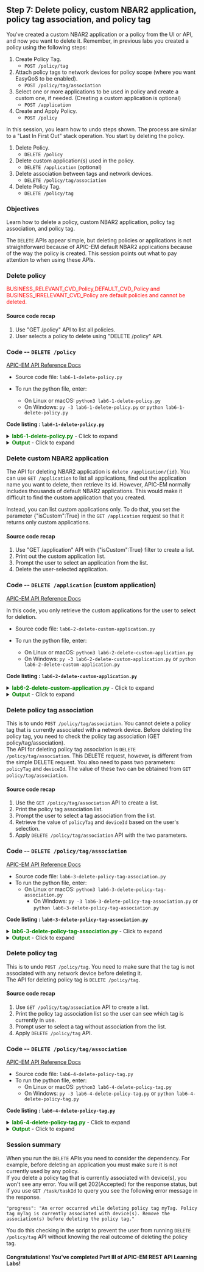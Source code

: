 ## Step 7: Delete policy, custom NBAR2 application, policy tag association, and policy tag

You've created a custom NBAR2 application or a policy from the UI or API, and now you want to delete it. Remember, in previous labs you created a policy using the following steps:

1. Create Policy Tag.
   * `POST /policy/tag`
2. Attach policy tags to network devices for policy scope (where you want EasyQoS to be enabled).
   * `POST /policy/tag/association`
3. Select one or more applications to be used in policy and create a custom one, if needed. (Creating a custom application is optional)
   * `POST /application`
4. Create and Apply Policy.
   * `POST /policy`

In this session, you learn how to undo steps shown. The process are similar to a "Last In First Out" stack operation. You start by deleting the policy.

1. Delete Policy.
   - `DELETE /policy`
2. Delete custom application(s) used in the policy.
   - `DELETE /application` (optional)
3. Delete association between tags and network devices.
   - `DELETE /policy/tag/association`
4. Delete Policy Tag.
   - `DELETE /policy/tag`  

### Objectives

Learn how to delete a policy, custom NBAR2 application, policy tag association, and policy tag.

The `DELETE` APIs appear simple, but deleting policies or applications is not straightforward because of APIC-EM default NBAR2 applications because of the way the policy is created. This session points out what to pay attention to when using these APIs.

### Delete policy
<font color='red'>BUSINESS\_RELEVANT\_CVD\_Policy,DEFAULT\_CVD\_Policy and BUSINESS\_IRRELEVANT\_CVD\_Policy are default policies and cannot be deleted.</font>   

#### Source code recap

1. Use "GET /policy" API to list all policies.
2. User selects a policy to delete using "DELETE /policy" API.

### Code -- `DELETE /policy`

[APIC-EM API Reference Docs](https://developer.cisco.com/site/apic-em-rest-api/)

* Source code file: `lab6-1-delete-policy.py`
* To run the python file, enter:<br>

	* On Linux or macOS: `python3 lab6-1-delete-policy.py`<br>
	* On Windows: `py -3 lab6-1-delete-policy.py` or `python lab6-1-delete-policy.py`<br>


**Code listing : `lab6-1-delete-policy.py`**

<details>
<summary><font color='green'><b>lab6-1-delete-policy.py</b></font> - Click to expand</summary>

<pre><code>
"""
Script name: lab6-1-delete-policy.py
Delete a policy
"""

from apicem import * # APIC-EM IP is assigned in apicem_config.py

def select_policy(ap):
    """
    This function prompts the user to select a policy from a list

    Parameters
    ----------
    ap (object): An apic-em object defined in apicem.py

    Return:
    -------
    list : [policy_name,policy_id]
    """       
    policy = [] # policy list
    try:
        resp= ap.get(api="policy") # "GET /policy" request
        status = resp.status_code
        response_json = resp.json() # Get the json-encoded content from response
        policy = response_json["response"]
    except:
        print ("Something is wrong. Cannot get policy information")
        sys.exit()  

    if status != 200:
        print ("Response status %s. Something is wrong!" %status)
        print (resp.text)
        sys.exit()

    # Make sure there is at least one policy
    if policy != [] :   # if response is not empty
        policy_list = []
        # Extracting attributes
        for i,item in enumerate(policy):
            policy_list.append([i+1,item["policyName"],item["instanceUuid"]])
        # Show all policies
        # Pretty print tabular data using 'tabulate' module
        print (tabulate(policy_list, headers=["#",'policy','id'],tablefmt="rst"),'\n')
    else:
        print ("No policy was found !")
        sys.exit()

    print ("!!! BUSINESS_RELEVANT_CVD_Policy,DEFAULT_CVD_Policy,BUSINESS_IRRELEVANT_CVD_Policy !!!")
    print ("!!!                  These are default policies cannot be deleted                  !!!")
    print ("--------------------------------------------------------------------------------------")

        ######## select a policy and return policy name and policy id #######
    # Ask user's input
    # Stay in the loop until 'policy id' is assigned or user entered 'exit'

    name_idx = 1 # policy name index in the list
    id_idx = 2   # policy id index in the list
    while True:
        user_input = input('=> Select a number for the policy to delete:' )
        user_input= user_input.replace(" ","") # ignore space
        if user_input.lower() == 'exit':
            sys.exit()
        if user_input.isdigit():
            if int(user_input) in range(1,len(policy_list)+1):
                policy_name = policy_list[int(user_input)-1][name_idx]
                policy_id = policy_list[int(user_input)-1][id_idx]
                return [policy_name,policy\_id] # return value of this function
            else:
                print ("Oops! That number is out of range. Please try again or enter 'exit'")
        else:
            print ("Oops! The input you entered is not a number. Please try again or enter 'exit'")
    # End of while loop

### Delete Policy ###

if \_\_name\_\_ == "\_\_main\_\_": # Only run as a script
    myapicem = apicem() # initialize apicem instance
    policy_info=select_policy(myapicem)
    print ("Deleting",policy_info[0],"....") # policy_info[0] = policy_name
    try:
        myapicem.delete(api="policy/"+policy_info[1],printOut=True) # policy_info[1] = policy_id
    except:
        print ("Something went wrong while deleting policy")
        sys.exit()  

</code></pre>
</details>

<details>
<summary><font color='green'><b>Output</b></font> - Click to expand</summary>

<pre><code>
status:  200
========  ==============================  ====================================
  number  policy                          id
========  ==============================  ====================================
       1  DEFAULT_CVD_Policy              18cfbf01-e093-498c-9e4e-f6066ebbddeb
       2  test_policy-BR                  4a4d45ab-b81c-4695-bda4-8873420bf2af
       3  MEditech-BR                     583d31f6-bd62-4809-970f-b095d3600cea
       4  MEditech-IR                     62eab521-576d-439e-8be4-1358c1b7ba89
       5  MEditech-D                      8ad0d5aa-ac71-4c4f-b98c-ed6db86b3d14
       6  BUSINESS_RELEVANT_CVD_Policy    93e36769-ae5a-4e9c-aef5-3c0e78580839
       7  BUSINESS_IRRELEVANT_CVD_Policy  d968c5c4-eb61-4cd2-994d-fe5bb6d31423
========  ==============================  ====================================

!!! BUSINESS_RELEVANT_CVD_Policy,DEFAULT_CVD_Policy,BUSINESS_IRRELEVANT_CVD_Policy !!!
!!! These are default policies and cannot be deleted !!!
--------------------------------------------------------------------------------------
=> Select a number for the policy to delete:2
Deleting test_policy-BR ....
status:  202
Response: {
    "version": "1.0",
    "response": {
        "url": "/api/v1/task/6cd7d2bd-f2e0-4aa1-820c-69565b234b20",
        "taskId": "6cd7d2bd-f2e0-4aa1-820c-69565b234b20"
    }
}
</code></pre>
</details>

### Delete custom NBAR2 application

The API for deleting NBAR2 application is `delete /application/{id}`. You can use `GET /application` to list all applications, find out the application name you want to delete, then retrieve its id. However, APIC-EM normally includes thousands of default NBAR2 applications. This would make it difficult to find the custom application that you created.<br>

Instead, you can list custom applications only. To do that, you set the parameter {"isCustom":True} in the `GET /application` request so that it returns only custom applications.

#### Source code recap

1. Use "GET /application" API with {"isCustom":True} filter to create a list.
2. Print out the custom application list.
3. Prompt the user to select an application from the list.
4. Delete the user-selected application.

### Code -- `DELETE /application`  (custom application)
[APIC-EM API Reference Docs](https://developer.cisco.com/site/apic-em-rest-api/)

In this code, you only retrieve the custom applications for the user to select for deletion.<br>

* Source code file: `lab6-2-delete-custom-application.py`
* To run the python file, enter:<br>

	*  On Linux or macOS: `python3 lab6-2-delete-custom-application.py`<br>
	*  On Windows: `py -3 lab6-2-delete-custom-application.py` or `python lab6-2-delete-custom-application.py`<br>

**Code listing : `lab6-2-delete-custom-application.py`**

<details>
<summary><font color='green'><b>lab6-2-delete-custom-application.py</b></font> - Click to expand</summary>

<pre><code>
"""
Script name: lab6-2-delete-application.py
Delete a custom application
"""

from apicem import \* # APIC-EM IP assigned in apicem_config.py

#### Select a custom application from the list and return its id

def select_application(ap):
    """
    This function prompts the user to select a custom application from a list

    Parameters
    ----------
    ap (object): An apic-em object defined in `apicem.py`

    Return:
    -------
    str : custom application id
    """    

    app = []
    params={"isCustom":True} # filter, only retrieve custom application
    try:
        resp= ap.get(api="application",params=params) # The response (result) from "GET /application" request
        status = resp.status_code
        response_json = resp.json() # Get the json-encoded content from response
        app = response_json["response"]
    except:
        print ("Something is wrong. Cannot get application information")
        sys.exit()  

    if status != 200:
        print ("Response status %s. Something is wrong !"%status)
        sys.exit()

    custom_app = []
    if app != [] :   # if response is not empty
        # Extracting attributes
        idx=0
        for item in app:
            idx+=1 # adding numbers in the list
            custom_app.append([idx,item["name"],item["id"]])
        # Show all custom applications
        # Pretty print tabular data, needs 'tabulate' module

    if custom_app == []:
        print ("There is no custom NBAR2 application, so there is nothing to delete !")
        sys.exit()
    else:
        name_list=[]   # List of all custom application names
        app_in_policy=[] # list of all all custom applications which are used by policy
        for item in custom_app:
            name_list.append(item[1])
        # Iterate through all polices to find out if custom application is used
        resp= ap.get(api="policy")
        policy = resp.json()["response"]
        for item in policy:
            if "resource" in item:
                for item1 in item["resource"]["applications"]:
                    if item1["appName"] in name_list:
                        app_in_policy.append([item1["appName"],item["policyName"]])
        # Here, you check if there are applications used by policy
        # If there are applications used the you won't be able to delete
        i = 0
        policy_name_idx=2
        # Iterate custom application list
        for item in custom_app:
            match = False
            # Go Through 'in use' applications and insert policy name in position 2 of the list
            for item1 in app_in_policy:
                print (item[1])
                if item[1] in item1:
                    match = True
                    policy_name=item1[1]
                    break
            if match:
                custom_app[i].insert(policy_name_idx,policy_name)
            else:
                custom_app[i].insert(policy_name_idx,"") # leave it blank if it is not used by any policy
                i=i+1
        print ("******** If application is used by a policy it cannot be deleted ! *************")
        print (tabulate(custom_app, headers=['number','custom application','used by policy'],tablefmt="rst"),'\n')

    ######## Now prompt user to select an application and delete it #######
    # Prompt for the user's input
    # Stay in the loop until 'id' is assigned or user selects 'exit'
    app_id = ""
    id_idx = 3 # #custom_app id is in position 3
    while True:
        user_input = input('=> Select a number for the application to delete:' )
        user_input= user_input.replace(" ","") # ignore space
        if user_input.lower() == 'exit':
            sys.exit()
        if user_input.isdigit():
            if int(user_input) in range(1,len(custom_app)+1):
                app_id = custom_app[int(user_input)-1][id_idx] #custom_app id is in position 3
                return app\_id
            else:
                print ("Oops! That number is out of range. Please try again or enter 'exit'")
        else:
            print ("Oops! The input you entered is not a number. Please try again or enter 'exit'")
    # End of while loop

#### Delete application ####

if \_\_name\_\_ == "\_\_main\_\_": # Only run as a script
    myapicem = apicem() # initialize apicem instance
    app_id=select_application(myapicem)  # get custom application id
    try:
        myapicem.delete(api="application/"+app_id,printOut=True) # Delete application by application id
    except:
        print ("Something went wrong while deleting the application")
        sys.exit()

</code></pre>
</details>

<details>
<summary><font color='green'><b>Output</b></font> - Click to expand</summary>

<pre><code>
** Retrieving applications may take a while. Please wait......... **

Executing GET 'https://sandboxapicem.cisco.com/api/v1/application'

status:  200

Executing GET 'https://sandboxapicem.cisco.com/api/v1/policy'

******** If application is used by a policy it cannot be deleted ! *************
========  ====================  ================
  number  custom application    used by policy
========  ====================  ================
       1  new_app
========  ====================  ================

=> Enter a number to select an application to delete:1
status:  202
Response: {
    "response": {
        "url": "/api/v1/task/73a4359d-27c9-4b47-8fc3-76297802402b",
        "taskId": "73a4359d-27c9-4b47-8fc3-76297802402b"
    },
    "version": "1.0"
}
</code></pre>
</details>

### Delete policy tag association

This is to undo `POST /policy/tag/association`. You cannot delete a policy tag that is currently associated with a network device. Before deleting the policy tag, you need to check the policy tag association (GET policy/tag/association).<br>
The API for deleting policy tag association is `DELETE /policy/tag/association`.
This DELETE request, however, is different from the simple DELETE request. You also need to pass two parameters: `policyTag` and `deviceId`. The value of these two can be obtained from `GET policy/tag/association`.

#### Source code recap

1. Use the `GET /policy/tag/association` API to create a list.
2. Print the policy tag association list.
3. Prompt the user to select a tag association from the list.
4. Retrieve the value of `policyTag` and `deviceId` based on the user's selection.
5. Apply `DELETE /policy/tag/association` API with the two parameters.

### Code -- `DELETE /policy/tag/association`

[APIC-EM API Reference Docs](https://developer.cisco.com/site/apic-em-rest-api/)

* Source code file: `lab6-3-delete-policy-tag-association.py`
* To run the python file, enter:<br>
  * On Linux or macOS: `python3 lab6-3-delete-policy-tag-association.py`<br>
	* On Windows: `py -3 lab6-3-delete-policy-tag-association.py` or `python lab6-3-delete-policy-tag-association.py`<br>


**Code listing : `lab6-3-delete-policy-tag-association.py`**

<details>
<summary><font color='green'><b>lab6-3-delete-policy-tag-association.py</b></font> - Click to expand</summary>

<pre><code>
"""
Script name: lab6-3-delete-tag-association.py
Delete a tag association
"""

from apicem import *  # APIC-EM IP is assigned in apicem_config.py

def select_tag_association(ap):
    """
    This function prompts the user to select a tag association from a list

    Parameters
    ----------
    ap (object): An apic-em object defined in apicem.py

    Return:
    -------
    list :  [tag_to_delete,device_id_to_delete]
    """   
    # Get policy tag association

    try:
        resp = ap.get(api="policy/tag/association")
        response_json = resp.json()
        tag = response_json["response"] # policy tag association
    except:
        print ("Something went wrong while getting the policy tag !")
        sys.exit()
    tag_list = []
    i=0
    for item in tag:
        if "policyTag" in item:
            if item["networkDevices"] != []:
                for item1 in item["networkDevices"]:
                    i+=1
                    tag_list.append([i,item["policyTag"],item1["deviceName"],item1["deviceIp"],item1["deviceId"]])
    if tag_list ==[]:
        print ("No policy tag association was found, so there is nothing to delete")
        sys.exit()

    print ("The following are network devices that have policy tags")              
    print (tabulate(tag_list, headers=['#','Policy Tag associated with','Device Name','Device IP'],tablefmt="rst"),'\n')


    # Prompt for the user's input
    # Stay in the loop until a tag is selected or user selects 'exit'
    tag_to_delete=""
    device_id_to_delete=""
    while True:
        tag_num = input('=> Enter a number from the list shown to delete a policy tag association: ')
        tag_num = tag_num.replace(" ","") # ignore space
        if tag_num.lower() == 'exit':
            sys.exit()
        if tag_num.isdigit():
            if int(tag_num) in range(1,len(tag_list)+1):
                tag_to_delete=tag_list[int(tag_num)-1][1]
                device_id_to_delete=tag_list[int(tag_num)-1][4]
                break
            else:
                print ("Oops! That number is out of range. Please try again or enter 'exit'")
        else:
            print ("Oops! The input you entered is not a number. Please try again or enter 'exit'")
    # End of while loop

    if tag_to_delete=="" or device_id_to_delete=="":
        print ("For some reason, tag name is NULL!")
        sys.exit()
    else:
        return  [tag_to_delete,device_id_to\_delete]

########################## Delete policy tag association ########################

if \_\_name\_\_ == "\_\_main\_\_": # Only run as a script
    myapicem = apicem() # initialize apicem instance
    tag_id_list=select_tag_association(myapicem)

    params={"policyTag":tag_id_list[0],"networkDeviceId":tag_id_list[1]}
    # To delete tag association, pass the name of the policy tag and the network device id as parameters
    try:
        myapicem.delete(api="policy/tag/association/",params=params,printOut=True)
    except:
        print ("Something wrong while deleting policy/tag/association")
        sys.exit()   

</code></pre>
</details>

<details>
<summary><font color='green'><b>Output</b></font> - Click to expand</summary>

<pre><code>
The following are network devices that have policy tags
===  ============================  ==============  ===========
  #  Policy Tag associated with    Device Name     Device IP
===  ============================  ==============  ===========
  1  Branch                        Branch-Router2  207.3.1.2
  2  testPolicy                    CAMPUS-Access1  212.1.10.1
===  ============================  ==============  ===========

=> Enter a number from the list shown to delete a policy tag association: 2

status:  202
Response: {
    "version": "1.0",
    "response": {
        "url": "/api/v1/task/6d0c6ba4-44d1-4d4d-ae16-7f79194e50dd",
        "taskId": "6d0c6ba4-44d1-4d4d-ae16-7f79194e50dd"
    }
}

</code></pre>
</details>

### Delete policy tag

This is to undo `POST /policy/tag`. You need to make sure that the tag is not associated with any network device before deleting it.<br>
The API for deleting policy tag is `DELETE /policy/tag`.

#### Source code recap

1. Use `GET /policy/tag/association` API to create a list.
2. Print the policy tag association list so the user can see which tag is currently in use.
3. Prompt user to select a tag without association from the list.
4. Apply `DELETE /policy/tag` API.

### Code -- `DELETE /policy/tag/association`

[APIC-EM API Reference Docs](https://developer.cisco.com/site/apic-em-rest-api/)

* Source code file: `lab6-4-delete-policy-tag.py`
* To run the python file, enter:<br>
	* On Linux or macOS:  `python3 lab6-4-delete-policy-tag.py`<br>
	* On Windows: `py -3 lab6-4-delete-policy-tag.py` or `python lab6-4-delete-policy-tag.py`<br>

**Code listing : `lab6-4-delete-policy-tag.py`**

<details>
<summary><font color='green'><b>lab6-4-delete-policy-tag.py</b></font> - Click to expand</summary>

<pre><code>
"""
Script name: `lab6-4-delete-policy-tag.py`
Delete a policy-tag
"""

from  apicem import \* # APIC-EM IP is assigned in apicem_config.py
def select_tag(ap):
    """
    This function prompts the user to select a policy tag from a list

    Parameters
    ----------
    ap (object): An apic-em object defined in apicem.py

    Return:
    -------
    str : policy tag
    """   
    try:
        resp = ap.get(api="policy/tag/count")
        response_json = resp.json()
        count = response_json["response"] # policy tags
    except:
        print ("Something went wrong while getting policy tag count!")
        sys.exit()
    if count == 0 :
        print ("No policy tag was found, so there is nothing to delete !")
        sys.exit()
    try:
        resp = ap.get(api="policy/tag/association")
        response_json = resp.json()
        tag = response_json["response"] # policy tag association
    except:
        print ("Something went wrong with GET policy/tag/association!")
        sys.exit()

    tag_list = []

    i=0
    for item in tag:
        if "policyTag" in item:
            if item["networkDevices"] == []:
                i+=1
                tag_list.append([i,item["policyTag"],"",""])
            else:
                for item1 in item["networkDevices"]:
                    i+=1
                    tag_list.append([i,item["policyTag"],item1["deviceName"],item1["deviceIp"]])

    print ("*** If policy tag is associated with a network device, it cannot be deleted ***\n")
    print ("---------------- Select one with no network device attached -----------------\n")      
    print (tabulate(tag_list, headers=['Number','Policy Tag associated with','Device Name','Device IP'],tablefmt="rst"),'\n')

    # Prompt for the user's input
    # Stay in the loop until tag is selected or user selects 'exit'
    tag_to_delete=""
    tag_idx = 1 # 1 is the position of policy tag
    device_ip_idx = 3 #3 is the position of device IP
    while True:
        tag_num = input('=> Enter a number from list shown to delete the policy tag: ')
        tag_num = tag_num.replace(" ","") # ignore space
        if tag_num.lower() == 'exit':
            sys.exit()
        if tag_num.isdigit():
            if int(tag_num) in range(1,len(tag_list)+1):
                tag_to_delete=tag_list[int(tag_num)-1][tag_idx] # 1 is the position of policy tag

                if tag_list[int(tag_num)-1][device_ip_idx] !="":
                    print("This tag is still associated with a network device. Select one with no network device attached !")
                else:    
                    return tag_to_delete
            else:
                print ("Oops! That number is out of range. Please try again or enter 'exit'")
        else:
            print ("Oops! The input you entered is not a number. Please try again or enter 'exit'")
    # End of while loop

    if tag_to\_delete=="" :
        print ("For some reason, the tag name is NULL!")
        sys.exit()

############################### Delete policy tag  ##############################

if \_\_name\_\_ == "\_\_main\_\_": # Only run as a script
    myapicem = apicem() # initialize apicem instance
    tag_to_delete = select_tag(myapicem) # get the policy tag name
    params={'policyTag':tag_to_delete} # to delete the policy tag you pass the tag name as a parameter
    try:
        myapicem.delete(api="policy/tag/",params=params,printOut=True)
    except:
        print ("Something went wrong while deleting policy/tag")
        sys.exit()

</code></pre>
</details>

<details>
<summary><font color='green'><b>Output</b></font> - Click to expand</summary>

<pre><code>
Executing GET 'https://sandboxapicem.cisco.com/api/v1/policy/tag/count'


Executing GET 'https://sandboxapicem.cisco.com/api/v1/policy/tag/association'

*** If policy tag is associated with a network device, it cannot be deleted ***

---------------- Select one with no network device attached -----------------

========  ============================  ==============  ============
  Number  Policy Tag associated with    Device Name     Device IP
========  ============================  ==============  ============
       1  Ent-Branch-QOS-Scope          CAMPUS-Dist1    212.1.10.100
       2  ptag                          CAMPUS-Core1    10.204.61.2
       3  ptag                          CAMPUS-Access1  212.1.10.1
       4  Tag_06172016
========  ============================  ==============  ============

=> Enter one of the numbers shown to delete policy tag: 3

Executing DELETE 'https://sandboxapicem.cisco.com/api/v1/policy/tag/'

status:  202
Response: {
    "response": {
        "taskId": "d7e66b83-6a6c-4147-ab9b-2bdaeaedda5b",
        "url": "/api/v1/task/d7e66b83-6a6c-4147-ab9b-2bdaeaedda5b"
    },
    "version": "1.0"
}

</code></pre>
</details>

### Session summary

When you run the `DELETE` APIs you need to consider the dependency. For example, before deleting an application you must make sure it is not currently used by any policy. <br>
If you delete a policy tag that is currently associated with device(s), you won't see any error.  You will get 202(Accepted) for the response status, but if you use `GET /task/taskId` to query you see the following error message in the response.

```
"progress": "An error occurred while deleting policy tag myTag. Policy tag myTag is currently associated with device(s). Remove the association(s) before deleting the policy tag."
```

You do this checking in the script to prevent the user from running `DELETE /policy/tag` API without knowing the real outcome of deleting the policy tag.

#### Congratulations! You've completed Part III of APIC-EM REST API Learning Labs!
